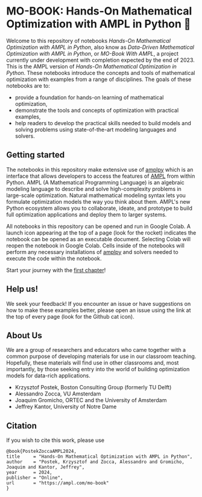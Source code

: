 # MO-BOOK: Hands-On Mathematical Optimization with AMPL in Python 🐍

Welcome to this repository of notebooks *Hands-On Mathematical Optimization with AMPL in Python*,
also know as *Data-Driven Mathematical Optimization with AMPL in Python*, or *MO-Book With AMPL*, a project currently under development with completion expected by the end of 2023.
This is the AMPL version of *Hands-On Mathematical Optimization in Python*. These notebooks introduce the concepts and tools of mathematical optimization with examples from a range of disciplines. The goals of these notebooks are to:

* provide a foundation for hands-on learning of mathematical optimization,
* demonstrate the tools and concepts of optimization with practical examples,
* help readers to develop the practical skills needed to build models and solving problems using state-of-the-art modeling languages and solvers.

## Getting started

The notebooks in this repository make extensive use of [amplpy](https://amplpy.ampl.com/) which is an interface that allows developers to access the features of [AMPL](https://ampl.com) from within Python. AMPL (A Mathematical Programming Language) is an algebraic modeling language to describe and solve high-complexity problems in large-scale optimization. Natural mathematical modeling syntax lets you formulate optimization models the way you think about them. AMPL's new Python ecosystem allows you to collaborate, ideate, and prototype to build full optimization applications and deploy them to larger systems.

All notebooks in this repository can be opened and run in Google Colab. A launch icon appearing at the top of a page (look for the rocket) indicates the notebook can be opened as an executable document. Selecting Colab will reopen the notebook in Google Colab. Cells inside of the notebooks will perform any necessary installations of [amplpy](https://amplpy.ampl.com/) and solvers needed to execute the code within the notebook.

Start your journey with the [first chapter](/notebooks/01/01.00.md)!

## Help us!

We seek your feedback! If you encounter an issue or have suggestions on how to make these examples better, please open an issue using the link at the top of every page (look for the Github cat icon). 

## About Us

We are a group of researchers and educators who came together with a common purpose of developing materials for use in our classroom teaching. Hopefully, these materials will find use in other classrooms and, most importantly, by those seeking entry into the world of building optimization models for data-rich applications.

* Krzysztof Postek, Boston Consulting Group (formerly TU Delft)
* Alessandro Zocca, VU Amsterdam
* Joaquim Gromicho, ORTEC and the University of Amsterdam
* Jeffrey Kantor, University of Notre Dame

## Citation

If you wish to cite this work, please use

```
@book{PostekZoccaAMPL2024,
title     = "Hands-On Mathematical Optimization with AMPL in Python",
author    = "Postek, Krzysztof and Zocca, Alessandro and Gromicho, Joaquim and Kantor, Jeffrey",
year      = 2024,
publisher = "Online",
url       = "https://ampl.com/mo-book"
}
```
